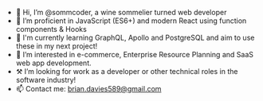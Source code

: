 - 👋 Hi, I’m @sommcoder, a wine sommelier turned web developer
- 📖 I’m proficient in JavaScript (ES6+) and modern React using function components & Hooks
- 🌱 I'm currently learning GraphQL, Apollo and PostgreSQL and aim to use these in my next project!
- 👀 I’m interested in e-commerce, Enterprise Resource Planning and SaaS web app development.
- ⚒️ I’m looking for work as a developer or other technical roles in the software industry!
- 📫 Contact me: brian.davies589@gmail.com
